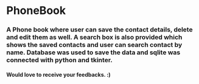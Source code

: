 # PhoneBook
### A Phone book where user can save the contact details, delete and edit them as well. A search box is also provided which shows the saved contacts and user can search contact by name. Database was used to save the data and sqlite was connected with python and tkinter.
#### Would love to receive your feedbacks. :)
